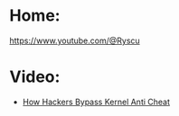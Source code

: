 # Home:
https://www.youtube.com/@Ryscu

# Video:
- [How Hackers Bypass Kernel Anti Cheat](https://youtu.be/kzVYgg9nQis)
